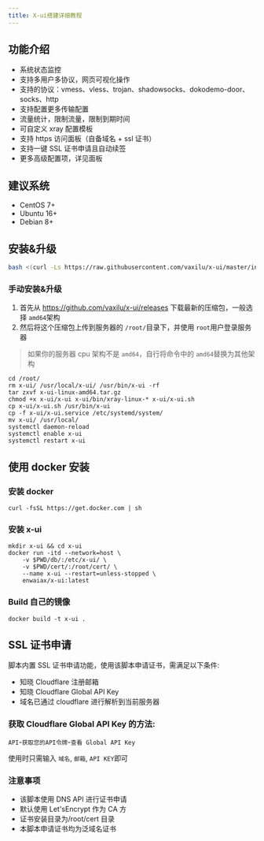```yaml
---
title: X-ui搭建详细教程
---
```


## 功能介绍

- 系统状态监控
- 支持多用户多协议，网页可视化操作
- 支持的协议：vmess、vless、trojan、shadowsocks、dokodemo-door、socks、http
- 支持配置更多传输配置
- 流量统计，限制流量，限制到期时间
- 可自定义 xray 配置模板
- 支持 https 访问面板（自备域名 + ssl 证书）
- 支持一键 SSL 证书申请且自动续签
- 更多高级配置项，详见面板

## 建议系统

- CentOS 7+
- Ubuntu 16+
- Debian 8+

## 安装&升级

```sh
bash <(curl -Ls https://raw.githubusercontent.com/vaxilu/x-ui/master/install.sh)
```

### 手动安装&升级

1. 首先从 https://github.com/vaxilu/x-ui/releases 下载最新的压缩包，一般选择 `amd64`架构
2. 然后将这个压缩包上传到服务器的 `/root/`目录下，并使用 `root`用户登录服务器

> 如果你的服务器 cpu 架构不是 `amd64`，自行将命令中的 `amd64`替换为其他架构

```shell
cd /root/
rm x-ui/ /usr/local/x-ui/ /usr/bin/x-ui -rf
tar zxvf x-ui-linux-amd64.tar.gz
chmod +x x-ui/x-ui x-ui/bin/xray-linux-* x-ui/x-ui.sh
cp x-ui/x-ui.sh /usr/bin/x-ui
cp -f x-ui/x-ui.service /etc/systemd/system/
mv x-ui/ /usr/local/
systemctl daemon-reload
systemctl enable x-ui
systemctl restart x-ui
```

## 使用 docker 安装

### 安装 docker

```shell
curl -fsSL https://get.docker.com | sh
```

### 安装 x-ui

```shell
mkdir x-ui && cd x-ui
docker run -itd --network=host \
    -v $PWD/db/:/etc/x-ui/ \
    -v $PWD/cert/:/root/cert/ \
    --name x-ui --restart=unless-stopped \
    enwaiax/x-ui:latest
```

### Build 自己的镜像

```shell
docker build -t x-ui .
```

## SSL 证书申请

脚本内置 SSL 证书申请功能，使用该脚本申请证书，需满足以下条件:

- 知晓 Cloudflare 注册邮箱
- 知晓 Cloudflare Global API Key
- 域名已通过 cloudflare 进行解析到当前服务器

### 获取 Cloudflare Global API Key 的方法:

`API`-`获取您的API令牌`-`查看 Global API Key`

使用时只需输入 `域名`, `邮箱`, `API KEY`即可

### 注意事项

- 该脚本使用 DNS API 进行证书申请
- 默认使用 Let'sEncrypt 作为 CA 方
- 证书安装目录为/root/cert 目录
- 本脚本申请证书均为泛域名证书
